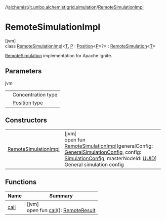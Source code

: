 //[alchemist](../../../index.md)/[it.unibo.alchemist.grid.simulation](../index.md)/[RemoteSimulationImpl](index.md)

# RemoteSimulationImpl

[jvm]\
class [RemoteSimulationImpl](index.md)<[T](index.md), [P](index.md) : [Position](../../it.unibo.alchemist.model.interfaces/-position/index.md)<[P](index.md)>?> : [RemoteSimulation](../-remote-simulation/index.md)<[T](index.md)> 

[RemoteSimulation](../-remote-simulation/index.md) implementation for Apache Ignite.

## Parameters

jvm

| | |
|---|---|
| <T> | Concentration type |
| <P> | [Position](../../it.unibo.alchemist.model.interfaces/-position/index.md) type |

## Constructors

| | |
|---|---|
| [RemoteSimulationImpl](-remote-simulation-impl.md) | [jvm]<br>open fun [RemoteSimulationImpl](-remote-simulation-impl.md)(generalConfig: [GeneralSimulationConfig](../../it.unibo.alchemist.grid.config/-general-simulation-config/index.md), config: [SimulationConfig](../../it.unibo.alchemist.grid.config/-simulation-config/index.md), masterNodeId: [UUID](https://docs.oracle.com/javase/8/docs/api/java/util/UUID.html))<br>General simulation config |

## Functions

| Name | Summary |
|---|---|
| [call](call.md) | [jvm]<br>open fun [call](call.md)(): [RemoteResult](../-remote-result/index.md) |
